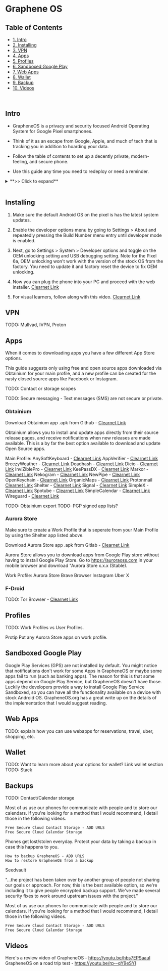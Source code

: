 # Graphene OS

## Table of Contents
* [1. Intro](#intro)
* [2. Installing](#installing)
* [3. VPN](#vpn)
* [4. Apps](#apps)
* [5. Profiles](#profiles)
* [6. Sandboxed Google Play](#sandboxed-google-play)
* [7. Web Apps](#web-apps)
* [8. Wallet](#wallet)
* [9. Backup](#backup)
* [10. Videos](#videos)

<br/>

## Intro

- GrapheneOS is a privacy and security focused Android Operating System for Google Pixel smartphones.

- Think of it as an escape from Google, Apple, and much of tech that is tracking you in addition to hoarding your data.

- Follow the table of contents to set up a decently private, modern-feeling, and secure phone.

- Use this guide any time you need to redeploy or need a reminder.

<details>

<summary>**>> Click to expand**</summary>

### What is this?

Are you currently using default Android OS or an iPhone and looking to regain your privacy? Here you'll find everything you need to get started on your journey.

This page is in an attempt to make the task of buying, configuring, and using a private/secure alternate phone OS as easy as possible. It is not too difficult if you are willing to put a little bit of time and effort in.

Graphene OS is the only option we can recommend at this point for a phone Operating System. It's an Open Source project that puts privacy and security first. The OS only runs on Google Pixel devices, so that's the phone you'll need to use.

### Buying a phone

If you don't already own a Google Pixel you'll need to purchase one. Before buying your device confirm that it is fully unlocked or you will not be able to install Graphene OS.

Some ideas for purchase are Amazon, eBay, or just walk into a Best Buy with cash and purchase one.

### Cell service

You do not need to purchase a SIM card or eSIM from a company like AT&T or Tmobile unless you are trying to make this an every day carry.

Many people get comfortable enough with Graphene OS to use it every day, and in that case you will probably need data services.

When considering your threat model, see this information - [Clearnet Link](https://grapheneos.org/faq#cellular-tracking)

[Tor Link]() | [Clearnet Link]()
[Tor Link]() | [Clearnet Link]()

###  Graphene OS Resources

Features - [Clearnet Link](https://grapheneos.org/features) 
Usage - [Clearnet Link](https://grapheneos.org/usage)
FAQ - [Clearnet Link](https://grapheneos.org/faq)
Camera - [Clearnet Link](https://grapheneos.org/usage#grapheneos-camera-app)
PDF Viewer - [Clearnet Link](https://grapheneos.org/features#grapheneos-pdf-viewer)
Vanadium - [Clearnet Link](https://grapheneos.org/features#vanadium)
Auto reboot - [Clearnet Link](https://grapheneos.org/features#auto-reboot)
Wi-Fi/Bluetooth timeout - [Clearnet Link](https://grapheneos.org/features#attack-surface-reduction)
Pin Scrambling - [Clearnet Link](https://grapheneos.org/features#pin-scrambling)

</details>

<br/>

## Installing

1. Make sure the default Android OS on the pixel is has the latest system updates.

2. Enable the developer options menu by going to Settings > About and repeatedly pressing the Build Number menu entry until developer mode is enabled.

3. Next, go to Settings > System > Developer options and toggle on the OEM unlocking setting and USB debugging setting. Note for the Pixel 6a, OEM unlocking won't work with the version of the stock OS from the factory. You need to update it and factory reset the device to fix OEM unlocking.

4. Now you can plug the phone into your PC and proceed with the web installer. [Clearnet Link](https://grapheneos.org/install/web)

5. For visual learners, follow along with this video. [Clearnet Link](https://www.youtube.com/watch?v=CD4Jl6ZYEbw)

## VPN

TODO: Mullvad, IVPN, Proton

## Apps

When it comes to downloading apps you have a few different App Store options. 

This guide suggests only using free and open source apps downloaded via Obtainium for your main profile, and a new profile can be created for the nasty closed source apps like Facebook or Instagram.

TODO: Contact or storage scopes

TODO: Secure messaging - Text messages (SMS) are not secure or private. 

### Obtainium

Download Obtainium app .apk from Github - [Clearnet Link](https://github.com/ImranR98/Obtainium)

Obtainium allows you to install and update apps directly from their source release pages, and receive notifications when new releases are made available. This is a by far the best option available to download and update Open Source apps.

Main Profile:
AnySoftKeyboard - [Clearnet Link](https://github.com/AnySoftKeyboard/AnySoftKeyboard)
AppVerifier -     [Clearnet Link](https://github.com/soupslurpr/AppVerifier)
BreezyWeather -   [Clearnet Link](https://github.com/breezy-weather/breezy-weather)
Deadhash -        [Clearnet Link](https://github.com/CodeDead/DeadHash-android)
Dicio -           [Clearnet Link](https://github.com/Stypox/dicio-android)
InviZiblePro -    [Clearnet Link](https://github.com/Gedsh/InviZible)
KeePassDX -       [Clearnet Link](https://github.com/Kunzisoft/KeePassDX)
Markor -          [Clearnet Link](https://github.com/gsantner/markor)
Nekogram -        [Clearnet Link](https://github.com/Nekogram/Nekogram)
NewPipe -         [Clearnet Link](https://github.com/TeamNewPipe/NewPipe)
OpenKeychain -    [Clearnet Link](https://github.com/open-keychain/open-keychain)
OrganicMaps -     [Clearnet Link](https://github.com/organicmaps/organicmaps)
Protonmail        [Clearnet Link](https://github.com/ProtonMail/android-mail)
Shelter -         [Clearnet Link](https://gitea.angry.im/PeterCxy/Shelter)
Signal -          [Clearnet Link](https://signal.org)
SimpleX -         [Clearnet Link](https://github.com/simplex-chat/simplex-chat)
Spotube -         [Clearnet Link](https://github.com/KRTirtho/spotube)
SimpleCalendar -  [Clearnet Link](https://github.com/SimpleMobileTools/Simple-Calendar)
Wireguard -       [Clearnet Link](https://download.wireguard.com/android-client)

TODO: Obtainium export
TODO: PGP signed app lists?

### Aurora Store

Make sure to create a Work Profile that is seperate from your Main Profile by using the Shelter app listed above.

Download Aurora Store app .apk from Gitlab - [Clearnet Link](https://gitlab.com/AuroraOSS/AuroraStore)

Aurora Store allows you to download apps from Google Play store without having to install Google Play Store. Go to https://auroraoss.com in your mobile browser and download "Aurora Store x.x.x (Stable).

Work Profile:
Aurora Store
Brave Browser
Instagram
Uber
X

### F-Droid

TODO: Tor Browser -     [Clearnet Link]() 

## Profiles

TODO: Work Profiles vs User Profiles. 

Protip Put any Aurora Store apps on work profile.

## Sandboxed Google Play

Google Play Services (GPS) are not installed by default. You might notice that notifications don't work for some Apps in GrapheneOS or maybe some apps fail to run (such as banking apps). The reason for this is that some apps depend on Google Play Service, but GrapheneOS doesn't have those. Luckily the developers provide a way to install Google Play Service Sandboxed, so you can have all the functionality available on a device with stock Android OS. GrapheneOS.org has a great write up on the details of the implementation that I would suggest reading.

## Web Apps

TODO: explain how you can use webapps for reservations, travel, uber, shopping, etc.

## Wallet

TODO: Want to learn more about your options for wallet? Link wallet section
TODO: Stack

## Backups

TODO:
Contact/Calendar storage

Most of us use our phones for communicate with people and to store our calendars. If you're looking for a method that I would recommend, I detail those in the following videos.

    Free Secure Cloud Contact Storage - ADD URLS
    Free Secure Cloud Calendar Storage

Phones get lost/stolen everyday. Protect your data by taking a backup in case this happens to you.

    How to backup GrapheneOS - ADD URLS
    How to restore GrapheneOS from a backup

Seedvault

"...the project has been taken over by another group of people not sharing our goals or approach. For now, this is the best available option, so we're including it to give people encrypted backup support. We've made several security fixes to work around upstream issues with the project."

Most of us use our phones for communicate with people and to store our calendars. If you're looking for a method that I would recommend, I detail those in the following videos.

    Free Secure Cloud Contact Storage - ADD URLS
    Free Secure Cloud Calendar Storage

## Videos

Here's a review video of GrapheneOS - https://youtu.be/hbs7EPSaauI
GrapheneOS on a road trip test - https://youtu.be/rp--qY9eSYI
